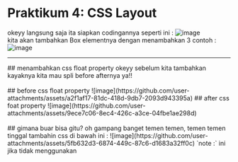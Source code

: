 # Praktikum 4: CSS Layout
okeyy langsung saja ita siapkan codingannya seperti ini :
![image](https://github.com/user-attachments/assets/f0e76ef3-7f61-4437-b380-f1d700b664f2)
<br>
kita akan tambahkan Box elementnya dengan menambahkan 3 contoh :
![image](https://github.com/user-attachments/assets/4b3a98db-40eb-427f-86a0-cddb7cc62858)
<br>
<hr>
## menambahkan css float property
okeyy sebelum kita tambahkan kayaknya kita mau spli before afternya ya!!
<br>
<br>
## before css float property
![image](https://github.com/user-attachments/assets/a2f1af17-81dc-418d-9db7-2093d943395a)
## after css foat property
![image](https://github.com/user-attachments/assets/9ece7c06-8ec4-426c-a3ce-04fbe1ae298d)
<br>
<br>
## gimana buar bisa gitu?
oh gampang banget temen temen, temen temen tinggal tambahin css di bawah ini :
![image](https://github.com/user-attachments/assets/5fb632d3-6874-449c-87c6-d1683a32ff0c)
`note :`
ini jika tidak menggunakan <link rel="blablabl" src="blablabla"

